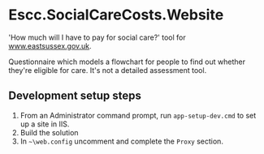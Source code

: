 # Escc.SocialCareCosts.Website

'How much will I have to pay for social care?' tool for www.eastsussex.gov.uk.

Questionnaire which models a flowchart for people to find out whether they're eligible for care. It's not a detailed assessment tool.

## Development setup steps

1. From an Administrator command prompt, run `app-setup-dev.cmd` to set up a site in IIS.
2. Build the solution
3. In `~\web.config` uncomment and complete the `Proxy` section.